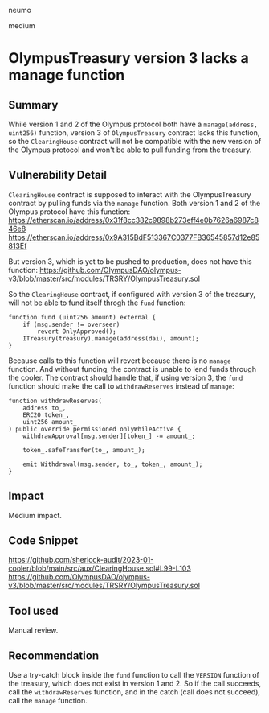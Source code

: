 neumo

medium

# OlympusTreasury version 3 lacks a manage function

## Summary
While version 1 and 2 of the Olympus protocol both have a `manage(address, uint256)` function, version 3 of `OlympusTreasury` contract lacks this function, so the `ClearingHouse` contract will not be compatible with the new version of the Olympus protocol and won't be able to pull funding from the treasury.


## Vulnerability Detail
`ClearingHouse` contract is supposed to interact with the OlympusTreasury contract by pulling funds via the `manage` function. Both version 1 and 2 of the Olympus protocol have this function:
https://etherscan.io/address/0x31f8cc382c9898b273eff4e0b7626a6987c846e8
https://etherscan.io/address/0x9A315BdF513367C0377FB36545857d12e85813Ef

But version 3, which is yet to be pushed to production, does not have this function:
https://github.com/OlympusDAO/olympus-v3/blob/master/src/modules/TRSRY/OlympusTreasury.sol

So the `ClearingHouse` contract, if configured with version 3 of the treasury, will not be able to fund itself throgh the `fund` function:
```solidity
function fund (uint256 amount) external {
	if (msg.sender != overseer) 
		revert OnlyApproved();
	ITreasury(treasury).manage(address(dai), amount);
}
```

Because calls to this function will revert because there is no `manage` function. And without funding, the contract is unable to lend funds through the cooler.
The contract should handle that, if using version 3, the `fund` function should make the call to `withdrawReserves` instead of `manage`:
```solidity
function withdrawReserves(
	address to_,
	ERC20 token_,
	uint256 amount_
) public override permissioned onlyWhileActive {
	withdrawApproval[msg.sender][token_] -= amount_;

	token_.safeTransfer(to_, amount_);

	emit Withdrawal(msg.sender, to_, token_, amount_);
}
```


## Impact
Medium impact.

## Code Snippet
https://github.com/sherlock-audit/2023-01-cooler/blob/main/src/aux/ClearingHouse.sol#L99-L103
https://github.com/OlympusDAO/olympus-v3/blob/master/src/modules/TRSRY/OlympusTreasury.sol

## Tool used
Manual review.


## Recommendation
Use a try-catch block inside the `fund` function to call the `VERSION` function of the treasury, which does not exist in version 1 and 2. So if the call succeeds, call the `withdrawReserves` function, and in the catch (call does not succeed), call the `manage` function.


